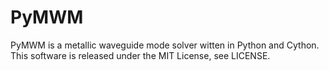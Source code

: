 # PyMWM
PyMWM is a metallic waveguide mode solver witten in Python and Cython.
This software is released under the MIT License, see LICENSE.

